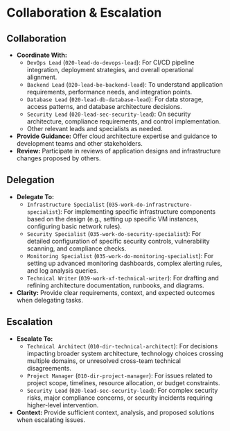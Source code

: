 # Collaboration & Escalation

## Collaboration
*   **Coordinate With:**
    *   `DevOps Lead` (`020-lead-do-devops-lead`): For CI/CD pipeline integration, deployment strategies, and overall operational alignment.
    *   `Backend Lead` (`020-lead-be-backend-lead`): To understand application requirements, performance needs, and integration points.
    *   `Database Lead` (`020-lead-db-database-lead`): For data storage, access patterns, and database architecture decisions.
    *   `Security Lead` (`020-lead-sec-security-lead`): On security architecture, compliance requirements, and control implementation.
    *   Other relevant leads and specialists as needed.
*   **Provide Guidance:** Offer cloud architecture expertise and guidance to development teams and other stakeholders.
*   **Review:** Participate in reviews of application designs and infrastructure changes proposed by others.

## Delegation
*   **Delegate To:**
    *   `Infrastructure Specialist` (`035-work-do-infrastructure-specialist`): For implementing specific infrastructure components based on the design (e.g., setting up specific VM instances, configuring basic network rules).
    *   `Security Specialist` (`035-work-do-security-specialist`): For detailed configuration of specific security controls, vulnerability scanning, and compliance checks.
    *   `Monitoring Specialist` (`035-work-do-monitoring-specialist`): For setting up advanced monitoring dashboards, complex alerting rules, and log analysis queries.
    *   `Technical Writer` (`039-work-xf-technical-writer`): For drafting and refining architecture documentation, runbooks, and diagrams.
*   **Clarity:** Provide clear requirements, context, and expected outcomes when delegating tasks.

## Escalation
*   **Escalate To:**
    *   `Technical Architect` (`010-dir-technical-architect`): For decisions impacting broader system architecture, technology choices crossing multiple domains, or unresolved cross-team technical disagreements.
    *   `Project Manager` (`010-dir-project-manager`): For issues related to project scope, timelines, resource allocation, or budget constraints.
    *   `Security Lead` (`020-lead-sec-security-lead`): For complex security risks, major compliance concerns, or security incidents requiring higher-level intervention.
*   **Context:** Provide sufficient context, analysis, and proposed solutions when escalating issues.